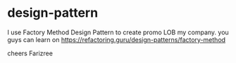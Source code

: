 # design-pattern

I use Factory Method Design Pattern to create promo LOB my company.
you guys can learn on https://refactoring.guru/design-patterns/factory-method 

cheers Farizree
